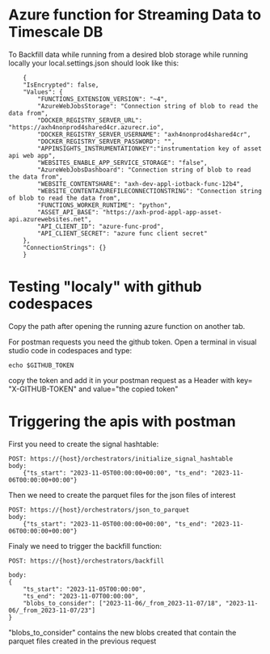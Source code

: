 # Azure function for Streaming Data to Timescale DB
To Backfill data while running from a desired blob storage while running locally your local.settings.json should look like this:

        {
        "IsEncrypted": false,
        "Values": {
            "FUNCTIONS_EXTENSION_VERSION": "~4",
            "AzureWebJobsStorage": "Connection string of blob to read the data from",
            "DOCKER_REGISTRY_SERVER_URL": "https://axh4nonprod4shared4cr.azurecr.io",
            "DOCKER_REGISTRY_SERVER_USERNAME": "axh4nonprod4shared4cr",
            "DOCKER_REGISTRY_SERVER_PASSWORD": "",
            "APPINSIGHTS_INSTRUMENTATIONKEY":"instrumentation key of asset api web app",
            "WEBSITES_ENABLE_APP_SERVICE_STORAGE": "false",
            "AzureWebJobsDashboard": "Connection string of blob to read the data from",
            "WEBSITE_CONTENTSHARE": "axh-dev-appl-iotback-func-12b4",
            "WEBSITE_CONTENTAZUREFILECONNECTIONSTRING": "Connection string of blob to read the data from",
            "FUNCTIONS_WORKER_RUNTIME": "python",
            "ASSET_API_BASE": "https://axh-prod-appl-app-asset-api.azurewebsites.net",
            "API_CLIENT_ID": "azure-func-prod",
            "API_CLIENT_SECRET": "azure func client secret"
        },
        "ConnectionStrings": {}
        }


# Testing "localy" with github codespaces
Copy the path after opening the running azure function on another tab.

For postman requests you need the github token. Open a terminal in visual studio code in codespaces and type:

    echo $GITHUB_TOKEN 

copy the token and add it in your postman request as a Header with key= "X-GITHUB-TOKEN" and value="the copied token"

# Triggering the apis with postman
First you need to create the signal hashtable:

    POST: https://{host}/orchestrators/initialize_signal_hashtable
    body: 
        {"ts_start": "2023-11-05T00:00:00+00:00", "ts_end": "2023-11-06T00:00:00+00:00"}


Then we need to create the parquet files for the json files of interest 


    POST: https://{host}/orchestrators/json_to_parquet
    body: 
        {"ts_start": "2023-11-05T00:00:00+00:00", "ts_end": "2023-11-06T00:00:00+00:00"}

Finaly we need to trigger the backfill function:

    POST: https://{host}/orchestrators/backfill

    body:
    {
        "ts_start": "2023-11-05T00:00:00",
        "ts_end": "2023-11-07T00:00:00",
        "blobs_to_consider": ["2023-11-06/_from_2023-11-07/18", "2023-11-06/_from_2023-11-07/23"]
    }
    
"blobs_to_consider" contains the new blobs created that contain the parquet files created in the previous request

